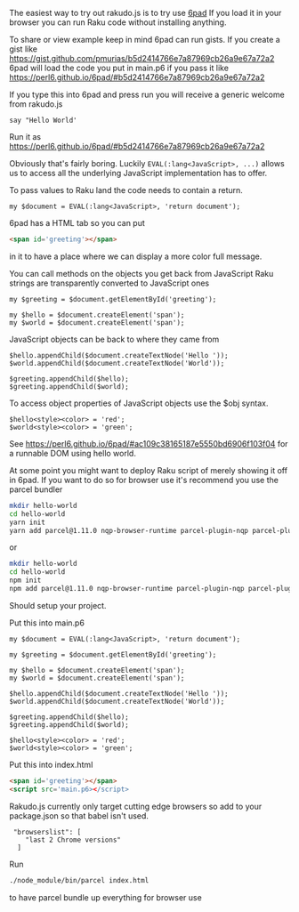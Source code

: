 The easiest way to try out rakudo.js is to try use [6pad](https://perl6.github.io/6pad)
If you load it in your browser you can run Raku code without installing anything.

To share or view example keep in mind 6pad can run gists.
If you create a gist like https://gist.github.com/pmurias/b5d2414766e7a87969cb26a9e67a72a2
6pad will load the code you put in main.p6 if you pass it like https://perl6.github.io/6pad/#b5d2414766e7a87969cb26a9e67a72a2

If you type this into 6pad and press run you will receive a generic welcome from rakudo.js

```perl6
say "Hello World'
```

Run it as https://perl6.github.io/6pad/#b5d2414766e7a87969cb26a9e67a72a2

Obviously that's fairly boring. Luckily ```EVAL(:lang<JavaScript>, ...)``` allows us to 
access all the underlying JavaScript implementation has to offer.

To pass values to Raku land the code needs to contain a return.

```perl6
my $document = EVAL(:lang<JavaScript>, 'return document');
```

6pad has a HTML tab so you can put 

```html
<span id='greeting'></span>
```

in it to have a place where we can display a more color full message.

You can call methods on the objects you get back from JavaScript
Raku strings are transparently converted to JavaScript ones

```perl6
my $greeting = $document.getElementById('greeting');

my $hello = $document.createElement('span');
my $world = $document.createElement('span');
```

JavaScript objects can be back to where they came from

```perl6
$hello.appendChild($document.createTextNode('Hello '));
$world.appendChild($document.createTextNode('World'));

$greeting.appendChild($hello);
$greeting.appendChild($world);
```

To access object properties of JavaScript objects use the $obj<propertyName> syntax.

```perl6
$hello<style><color> = 'red';
$world<style><color> = 'green';
```

See https://perl6.github.io/6pad/#ac109c38165187e5550bd6906f103f04 for a runnable DOM using hello world.

At some point you might want to deploy Raku script of merely showing it off in 6pad.
If you want to do so for browser use it's recommend you use the parcel bundler

```bash
mkdir hello-world
cd hello-world
yarn init
yarn add parcel@1.11.0 nqp-browser-runtime parcel-plugin-nqp parcel-plugin-async-perl6
```

or

```bash
mkdir hello-world
cd hello-world
npm init
npm add parcel@1.11.0 nqp-browser-runtime parcel-plugin-nqp parcel-plugin-async-perl6
```

Should setup your project.

Put this into main.p6

```perl6
my $document = EVAL(:lang<JavaScript>, 'return document');

my $greeting = $document.getElementById('greeting');

my $hello = $document.createElement('span');
my $world = $document.createElement('span');

$hello.appendChild($document.createTextNode('Hello '));
$world.appendChild($document.createTextNode('World'));

$greeting.appendChild($hello);
$greeting.appendChild($world);

$hello<style><color> = 'red';
$world<style><color> = 'green';
```

Put this into index.html

```html
<span id='greeting'></span>
<script src='main.p6></script>
```

Rakudo.js currently only target cutting edge browsers so add to your
package.json so that babel isn't used.

```
 "browserslist": [
    "last 2 Chrome versions"
  ]
```

Run

```bash
./node_module/bin/parcel index.html
```

to have parcel bundle up everything for browser use


